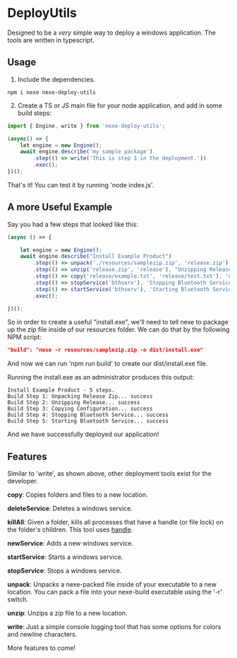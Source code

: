# DeployUtils
Designed to be a *very* simple way to deploy a windows application. The tools are written in typescript.

## Usage

1. Include the dependencies.

```
npm i nexe nexe-deploy-utils
```

2. Create a TS or JS main file for your node application, and add in some build steps:

```typescript
import { Engine, write } from 'nexe-deploy-utils';

(async() => {
    let engine = new Engine();
    await engine.describe('my sample package')
        .step(() => write('This is step 1 in the deployment.'))
        .exec();
})();
```

That's it! You can test it by running 'node index.js'. 

## A more Useful Example

Say you had a few steps that looked like this:

```typescript
(async () => {

    let engine = new Engine();
    await engine.describe("Install Example Product")
        .step(() => unpack('./resources/samplezip.zip', 'release.zip'), "Unpacking Release Zip")
        .step(() => unzip('release.zip', 'release'), "Unzipping Release")
        .step(() => copy('release/example.txt', 'release/test.txt'), 'Copying Configuration')
        .step(() => stopService('bthserv'), 'Stopping Bluetooth Service')
        .step(() => startService('bthserv'), 'Starting Bluetooth Service')
        .exec();

})();
```

So in order to create a useful "install.exe", we'll need to tell nexe to package up the zip file inside of our resources folder.  We can do that by the following NPM script:

```json
"build": "nexe -r resources/samplezip.zip -o dist/install.exe"
```

And now we can run 'npm run build' to create our dist/install.exe file.

Running the install.exe as an administrator produces this output:

```
Install Example Product - 5 steps.
Build Step 1: Unpacking Release Zip... success
Build Step 2: Unzipping Release... success
Build Step 3: Copying Configuration... success
Build Step 4: Stopping Bluetooth Service... success
Build Step 5: Starting Bluetooth Service... success
```

And we have successfully deployed our application!

## Features
Similar to 'write', as shown above, other deployment tools exist for the developer.

**copy**: Copies folders and files to a new location.

**deleteService**: Deletes a windows service.

**killAll**: Given a folder, kills all processes that have a handle (or file lock) on the folder's children. This tool uses [handle](https://docs.microsoft.com/en-us/sysinternals/downloads/handle).

**newService**: Adds a new windows service.

**startService**: Starts a windows service.

**stopService**: Stops a windows service.

**unpack**: Unpacks a nexe-packed file inside of your executable to a new location. You can pack a file into your nexe-build executable using the '-r' switch.

**unzip**: Unzips a zip file to a new location.

**write**: Just a simple console logging tool that has some options for colors and newline characters.

More features to come!
